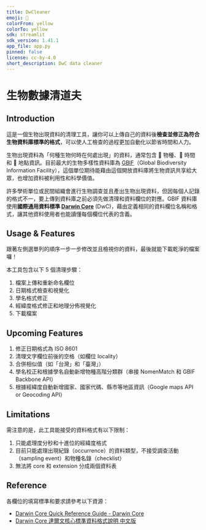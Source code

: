 ```yaml
---
title: DwCleaner
emoji: 🐢
colorFrom: yellow
colorTo: yellow
sdk: streamlit
sdk_version: 1.41.1
app_file: app.py
pinned: false
license: cc-by-4.0
short_description: DwC data cleaner
---
```


# 生物數據清道夫

## Introduction

這是一個生物出現資料的清理工具，讓你可以上傳自己的資料後**檢查並修正為符合生物資料庫標準的格式**，可以使人工檢查的過程更加自動化以節省時間和人力。  

生物出現資料為「何種生物何時在何處出現」的資料，通常包含 🐢 物種、📅 時間和 📍 地點資訊。目前最大的生物多樣性資料庫為 [GBIF]((https://www.gbif.org/))（Global Biodiversity Information Facility），這個單位期待能藉由這個開放資料庫將生物資訊共享給大眾，也增加資料被利用性和科學價值。

許多學術單位或民間組織會進行生物調查並且產出生物出現資料，但因每個人記錄的格式不一，要上傳到資料庫之前必須先做清理和資料欄位的對應。GBIF 資料庫使用**國際通用資料標準 [Darwin Core](https://dwc.tdwg.org/terms/)** (DwC)，藉由定義相同的資料欄位名稱和格式，讓其他資料使用者也能讀懂每個欄位代表的含義。

## Usage & Features

跟著左側選單列的順序一步一步修改並且檢視你的資料，最後就能下載乾淨的檔案囉！

本工具包含以下 5 個清理步驟：  
1. 檔案上傳和重新命名欄位  
2. 日期格式檢查和視覺化  
3. 學名格式修正  
4. 經緯度格式修正和地理分佈視覺化  
5. 下載檔案

## Upcoming Features

1. 修正日期格式為 ISO 8601
2. 清理文字欄位前後的空格（如欄位 locality）
3. 合併相似值（如「台灣」和「臺灣」）
4. 學名校正和根據學名自動新增物種高階分類群（串接 NomenMatch 和 GBIF Backbone API）
5. 根據經緯度自動新增國家、國家代碼、縣市等地區資訊（Google maps API or Geocoding API）

## Limitations

需注意的是，此工具能接受的資料格式有以下限制：  
1. 只能處理度分秒和十進位的經緯度格式  
2. 目前只能處理出現紀錄（occurrence）的資料類型，不接受調查活動（sampling event）和物種名錄（checklist）  
3. 無法將 core 和 extension 分成兩個資料表  

## Reference

各欄位的填寫標準和要求請參考以下資源：  
- [Darwin Core Quick Reference Guide - Darwin Core](https://dwc.tdwg.org/terms/)  
- [Darwin Core 達爾文核心標準資料格式說明 中文版](https://hackmd.io/TmsAwdC6TaGr-lciIwxh3g?view)